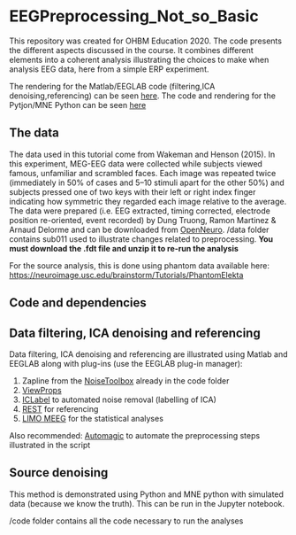 # EEGPreprocessing_Not_so_Basic

This repository was created for OHBM Education 2020. The code presents the different aspects discussed in the course. It combines different elements into a coherent analysis illustrating the choices to make when analysis EEG data, here from a simple ERP experiment.

The rendering for the Matlab/EEGLAB code (filtering,ICA denoising,referencing) can be seen [here](https://cpernet.github.io/EEGPreprocessing_Not_so_Basic/).
The code and rendering for the Pytjon/MNE Python can be seen [here](https://github.com/CPernet/EEGPreprocessing_Not_so_Basic/blob/master/code/demo_cov_phantom.ipynb)

## The data

The data used in this tutorial come from Wakeman and Henson (2015). In this experiment, MEG-EEG data were collected while subjects viewed famous, unfamiliar and scrambled faces. Each image was repeated twice (immediately in 50% of cases and 5–10 stimuli apart for the other 50%) and subjects pressed one of two keys with their left or right index finger indicating how symmetric they regarded each image relative to the average.
The data were prepared (i.e. EEG extracted, timing corrected, electrode position re-oriented, event recorded) by Dung Truong, Ramon Martinez & Arnaud Delorme and can be downloaded from [OpenNeuro](10.18112/openneuro.ds002718.v1.0.2).
/data folder contains sub011 used to illustrate changes related to preprocessing.
**You must download the .fdt file and unzip it to re-run the analysis**  

For the source analysis, this is done using phantom data available here: https://neuroimage.usc.edu/brainstorm/Tutorials/PhantomElekta

## Code and dependencies

## Data filtering, ICA denoising and referencing
Data filtering, ICA denoising and referencing are illustrated using Matlab and EEGLAB along with plug-ins (use the EEGLAB plug-in manager):

1. Zapline from the [NoiseToolbox](http://audition-backend.ens.fr/adc/NoiseTools/) already in the code folder
2. [ViewProps](https://sccn.ucsd.edu/wiki/Viewprops)
3. [ICLabel](https://sccn.ucsd.edu/wiki/ICLabel) to automated noise removal (labelling of ICA)
4. [REST](http://www.neuro.uestc.edu.cn/rest/Down.html) for referencing
5. [LIMO MEEG](https://limo-eeg-toolbox.github.io/limo_meeg/) for the statistical analyses

Also recommended:
[Automagic](https://github.com/methlabUZH/automagic) to automate the preprocessing steps illustrated in the script

## Source denoising
This method is demonstrated using Python and MNE python with simulated data (because we know the truth).
This can be run in the Jupyter notebook.

/code folder contains all the code necessary to run the analyses
